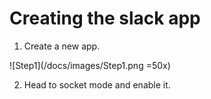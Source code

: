 # Creating the slack app 

1. Create a new app.

![Step1](/docs/images/Step1.png =50x)

2. Head to socket mode and enable it.
